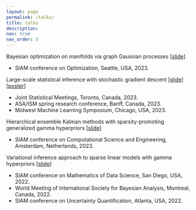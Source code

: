 ```yaml
---
layout: page
permalink: /talks/
title: talks
description:
nav: true
nav_order: 5
---
```

Bayesian optimization on manifolds via graph Gaussian processes [[slide](/assets/pdf/GRAPH_BO.pdf)]
* SIAM conference on Optimization, Seattle, USA, 2023.  

Large-scale statistical inference with stochastic gradient descent [[slide](/assets/pdf/SGD_INF.pdf)] [[poster](/assets/pdf/SGD_INF_POST.pdf)] 
* Joint Statistical Meetings, Toronto, Canada, 2023. 
* ASA/ISM spring research conference, Banff, Canada, 2023. 
* Midwest Machine Learning Symposium, Chicago, USA, 2023. 

Hierarchical ensemble Kalman methods with sparsity-promoting generalized gamma hyperpriors [[slide](/assets/pdf/HIERARCHICAL_SIAM_CSE.pdf)]
* SIAM conference on Computational Science and Engineering, Amsterdam, Netherlands, 2023.

Variational inference approach to sparse linear models with gamma hyperpriors [[slide](/assets/pdf/VIAS_ISBA.pdf)]
* SIAM conference on Mathematics of Data Science, San Diego, USA, 2022.
* World Meeting of International Society for Bayesian Analysis, Montreal, Canada, 2022. 
* SIAM conference on Uncertainty Quantification, Atlanta, USA, 2022. 
